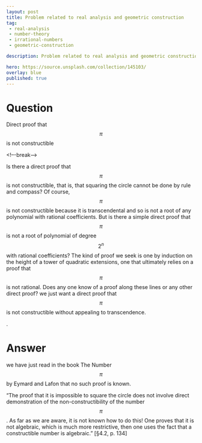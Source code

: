 ```yaml
---
layout: post
title: Problem related to real analysis and geometric construction
tag:
 - real-analysis
 - number-theory
 - irrational-numbers
 - geometric-construction

description: Problem related to real analysis and geometric construction

hero: https://source.unsplash.com/collection/145103/
overlay: blue 
published: true
---
```


# Question 

Direct proof that $$\pi$$ is not constructible

<!–-break-–>


Is there a direct proof that $$\pi$$ is not constructible, that is, that squaring the circle cannot be done by rule and compass?
Of course, $$\pi$$ is not constructible because it is transcendental and so is not a root of any polynomial with rational coefficients.
 But is there a simple direct proof that $$\pi$$ is not a root of polynomial of degree $$2^n$$ with rational coefficients?
The kind of proof we seek is one by induction on the height of a tower of quadratic extensions, one that ultimately relies on a proof that $$\pi$$ is not rational.
 Does any one know of a proof along these lines or any other direct proof?
we just want a direct proof that $$\pi$$ is not constructible without appealing to transcendence.
 
.


# Answer 


we have  just read in the book The Number $$\pi$$ by Eymard and Lafon that no such proof is known.

“The proof that it is impossible to square the circle does not involve direct demonstration of the non-constructibility of the number $$\pi$$. As far as we are aware, it is not known how to do this! One proves that it is not algebraic, which is much more restrictive, then one uses the fact that a constructible number is algebraic.” [§4.2, p. 134]



